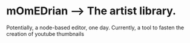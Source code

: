 # mOmEDrian --> The artist library. 

Potentially, a node-based editor, one day. Currently, a tool to fasten the creation of youtube thumbnails
